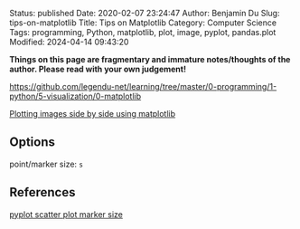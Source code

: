 Status: published
Date: 2020-02-07 23:24:47
Author: Benjamin Du
Slug: tips-on-matplotlib
Title: Tips on Matplotlib
Category: Computer Science
Tags: programming, Python, matplotlib, plot, image, pyplot, pandas.plot
Modified: 2024-04-14 09:43:20

**Things on this page are fragmentary and immature notes/thoughts of the author. Please read with your own judgement!**

https://github.com/legendu-net/learning/tree/master/0-programming/1-python/5-visualization/0-matplotlib

[Plotting images side by side using matplotlib](https://stackoverflow.com/questions/41793931/plotting-images-side-by-side-using-matplotlib)

## Options

point/marker size: `s`

## References

[pyplot scatter plot marker size](https://stackoverflow.com/questions/14827650/pyplot-scatter-plot-marker-size)
